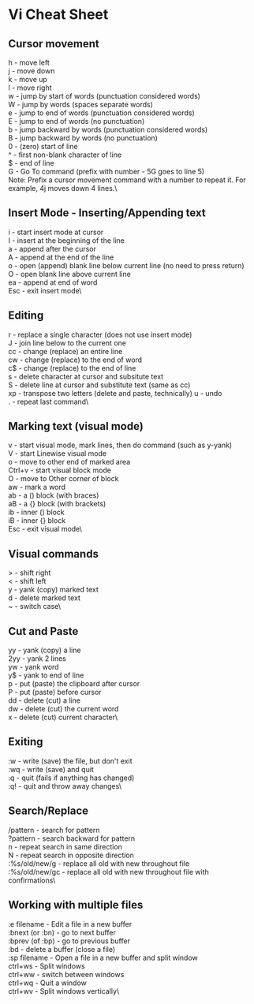 # Vi Cheat Sheet

## Cursor movement

h - move left\
j - move down\
k - move up\
l - move right\
w - jump by start of words (punctuation considered words)\
W - jump by words (spaces separate words)\
e - jump to end of words (punctuation considered words)\
E - jump to end of words (no punctuation)\
b - jump backward by words (punctuation considered words)\
B - jump backward by words (no punctuation)\
0 - (zero) start of line\
^ - first non-blank character of line\
$ - end of line\
G - Go To command (prefix with number - 5G goes to line 5)\
Note: Prefix a cursor movement command with a number to repeat it. For example, 4j moves down 4 lines.\

## Insert Mode - Inserting/Appending text

i - start insert mode at cursor\
I - insert at the beginning of the line\
a - append after the cursor\
A - append at the end of the line\
o - open (append) blank line below current line (no need to press return)\
O - open blank line above current line\
ea - append at end of word\
Esc - exit insert mode\

## Editing

r - replace a single character (does not use insert mode)\
J - join line below to the current one\
cc - change (replace) an entire line\
cw - change (replace) to the end of word\
c$ - change (replace) to the end of line\
s - delete character at cursor and subsitute text\
S - delete line at cursor and substitute text (same as cc)\
xp - transpose two letters (delete and paste, technically)
u - undo\
. - repeat last command\

## Marking text (visual mode)

v - start visual mode, mark lines, then do command (such as y-yank)\
V - start Linewise visual mode\
o - move to other end of marked area\
Ctrl+v - start visual block mode\
O - move to Other corner of block\
aw - mark a word\
ab - a () block (with braces)\
aB - a {} block (with brackets)\
ib - inner () block\
iB - inner {} block\
Esc - exit visual mode\

## Visual commands

&gt; - shift right\
< - shift left\
y - yank (copy) marked text\
d - delete marked text\
~ - switch case\

## Cut and Paste

yy - yank (copy) a line\
2yy - yank 2 lines\
yw - yank word\
y$ - yank to end of line\
p - put (paste) the clipboard after cursor\
P - put (paste) before cursor\
dd - delete (cut) a line\
dw - delete (cut) the current word\
x - delete (cut) current character\

## Exiting

:w - write (save) the file, but don't exit\
:wq - write (save) and quit\
:q - quit (fails if anything has changed)\
:q! - quit and throw away changes\

## Search/Replace

/pattern - search for pattern\
?pattern - search backward for pattern\
n - repeat search in same direction\
N - repeat search in opposite direction\
:%s/old/new/g - replace all old with new throughout file\
:%s/old/new/gc - replace all old with new throughout file with confirmations\

## Working with multiple files

:e filename - Edit a file in a new buffer\
:bnext (or :bn) - go to next buffer\
:bprev (of :bp) - go to previous buffer\
:bd - delete a buffer (close a file)\
:sp filename - Open a file in a new buffer and split window\
ctrl+ws - Split windows\
ctrl+ww - switch between windows\
ctrl+wq - Quit a window\
ctrl+wv - Split windows vertically\
